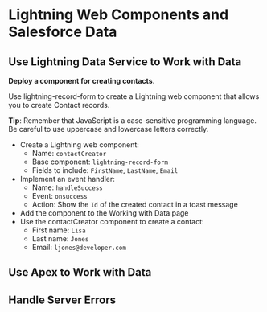 # Lightning Web Components and Salesforce Data

## Use Lightning Data Service to Work with Data

**Deploy a component for creating contacts.**

Use lightning-record-form to create a Lightning web component that allows you to create Contact records.

**Tip**: Remember that JavaScript is a case-sensitive programming language. Be careful to use uppercase and lowercase letters correctly.

- Create a Lightning web component:
  - Name: `contactCreator`
  - Base component: `lightning-record-form`
  - Fields to include: `FirstName`, `LastName`, `Email`
- Implement an event handler:
  - Name: `handleSuccess`
  - Event: `onsuccess`
  - Action: Show the `Id` of the created contact in a toast message
- Add the component to the Working with Data page
- Use the contactCreator component to create a contact:
  - First name: `Lisa`
  - Last name: `Jones`
  - Email: `ljones@developer.com`

## Use Apex to Work with Data

## Handle Server Errors